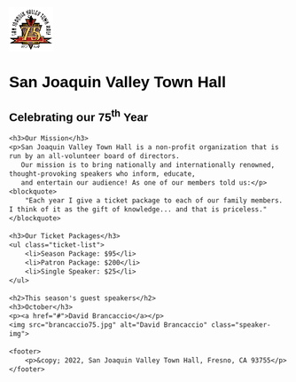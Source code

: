 <!DOCTYPE html>
<html lang="en">
<head>
    <meta charset="UTF-8">
    <meta name="viewport" content="width=device-width, initial-scale=1.0">
    <title>San Joaquin Valley Town Hall</title>
    <style>
        body {
            font-family: Arial, sans-serif;
            margin: 40px;
        }
        h1, h2, h3 {
            color: black;
        }
        .bold {
            font-weight: bold;
        }
        .ticket-list {
            list-style-type: disc;
            margin-left: 20px;
        }
        .logo {
            display: block;
            margin-bottom: 20px;
        }
        .speaker-img {
            margin-top: 10px;
        }
    </style>
</head>
<body>
    <img src="town_hall_logo.gif" alt="San Joaquin Valley Town Hall Logo" class="logo">
    <h1>San Joaquin Valley Town Hall</h1>
    <h2>Celebrating our <span class="bold">75<sup>th</sup> Year</span></h2>
    
    <h3>Our Mission</h3>
    <p>San Joaquin Valley Town Hall is a non-profit organization that is run by an all-volunteer board of directors. 
       Our mission is to bring nationally and internationally renowned, thought-provoking speakers who inform, educate, 
       and entertain our audience! As one of our members told us:</p>
    <blockquote>
        "Each year I give a ticket package to each of our family members. I think of it as the gift of knowledge... and that is priceless."
    </blockquote>
    
    <h3>Our Ticket Packages</h3>
    <ul class="ticket-list">
        <li>Season Package: $95</li>
        <li>Patron Package: $200</li>
        <li>Single Speaker: $25</li>
    </ul>
    
    <h2>This season's guest speakers</h2>
    <h3>October</h3>
    <p><a href="#">David Brancaccio</a></p>
    <img src="brancaccio75.jpg" alt="David Brancaccio" class="speaker-img">
    
    <footer>
        <p>&copy; 2022, San Joaquin Valley Town Hall, Fresno, CA 93755</p>
    </footer>
</body>
</html>
